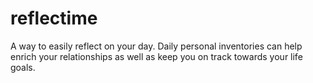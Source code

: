 # reflectime
A way to easily reflect on your day.  Daily personal inventories can help enrich your relationships as well as keep you on track towards your life goals.
